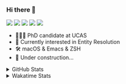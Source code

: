 ### Hi there 👋

[![](https://img.shields.io/badge/-Email-325180?logo=maildotru&logoColor=white&style=flat-square)](mailto:hi@wang.tianshu.me)
[![](https://img.shields.io/badge/-GitHub-black?logo=GitHub&style=flat-square)](https://github.com/tshu-w)
[![](https://img.shields.io/badge/-Telegram-26a5e4?labelColor=fafafa&logo=telegram&style=flat-square)](https://t.me/tshu_w) 
[![](https://img.shields.io/badge/-Twitter-1da1f2?logo=Twitter&logoColor=white&style=flat-square)](https://twitter.com/tshu_w)
[![](https://komarev.com/ghpvc/?username=tshu-w&color=blueviolet&style=flat-square)]()



- 🧑🏻‍🎓 PhD candidate at UCAS
- 🔭 Currently interested in Entity Resolution
- 🛠 macOS & Emacs & ZSH
- 🚧 Under construction...

<details>

<summary>GitHub Stats</summary>

![Tianshu's GitHub stats](https://github-readme-stats.vercel.app/api?username=tshu-w&show_icons=true&theme=buefy&count_private=true)
  
</details>


<details>
  <summary>Wakatime Stats</summary>

  Currently, files accessed by tramp cannot be tracked by wakatime, see https://github.com/wakatime/wakatime-mode/issues/27
  <br>
  
<!--START_SECTION:waka-->
![Code Time](http://img.shields.io/badge/Code%20Time-6%2C238%20hrs%2039%20mins-blue)

**I'm an Early 🐤** 

```text
🌞 Morning    36 commits     ████░░░░░░░░░░░░░░░░░░░░░   16.74% 
🌆 Daytime    111 commits    █████████████░░░░░░░░░░░░   51.63% 
🌃 Evening    61 commits     ███████░░░░░░░░░░░░░░░░░░   28.37% 
🌙 Night      7 commits      ░░░░░░░░░░░░░░░░░░░░░░░░░   3.26%

```
📅 **I'm Most Productive on Friday** 

```text
Monday       24 commits     ██░░░░░░░░░░░░░░░░░░░░░░░   11.16% 
Tuesday      49 commits     █████░░░░░░░░░░░░░░░░░░░░   22.79% 
Wednesday    23 commits     ██░░░░░░░░░░░░░░░░░░░░░░░   10.7% 
Thursday     17 commits     ██░░░░░░░░░░░░░░░░░░░░░░░   7.91% 
Friday       50 commits     █████░░░░░░░░░░░░░░░░░░░░   23.26% 
Saturday     31 commits     ███░░░░░░░░░░░░░░░░░░░░░░   14.42% 
Sunday       21 commits     ██░░░░░░░░░░░░░░░░░░░░░░░   9.77%

```


📊 **This Week I Spent My Time On** 

```text
💬 Programming Languages: 
sh                       11 hrs 34 mins      █████████████████████████   100.0%

🔥 Editors: 
Zsh                      11 hrs 34 mins      █████████████████████████   100.0%

🐱‍💻 Projects: 
Terminal                 9 hrs 10 mins       ███████████████████░░░░░░   79.29% 
dotfiles                 1 hr 6 mins         ██░░░░░░░░░░░░░░░░░░░░░░░   9.63% 
universal-blocker        1 hr 5 mins         ██░░░░░░░░░░░░░░░░░░░░░░░   9.36% 
emacs                    5 mins              ░░░░░░░░░░░░░░░░░░░░░░░░░   0.74% 
homebrew-core            2 mins              ░░░░░░░░░░░░░░░░░░░░░░░░░   0.29%

💻 Operating System: 
Mac                      10 hrs 28 mins      ██████████████████████░░░   90.53% 
Linux                    1 hr 5 mins         ██░░░░░░░░░░░░░░░░░░░░░░░   9.47%

```

**I Mostly Code in Python** 

```text
Python                   11 repos            ████████████░░░░░░░░░░░░░   50.0% 
HTML                     2 repos             ██░░░░░░░░░░░░░░░░░░░░░░░   9.09% 
Emacs Lisp               2 repos             ██░░░░░░░░░░░░░░░░░░░░░░░   9.09% 
JavaScript               2 repos             ██░░░░░░░░░░░░░░░░░░░░░░░   9.09% 
TeX                      2 repos             ██░░░░░░░░░░░░░░░░░░░░░░░   9.09%

```



 Last Updated on 04/02/2023 08:06:06 UTC
<!--END_SECTION:waka-->
</details>

